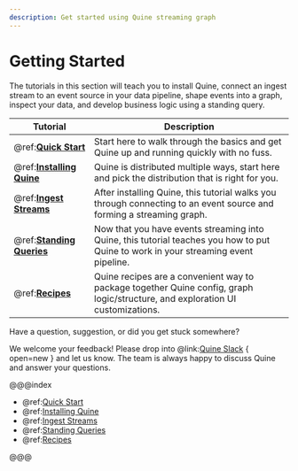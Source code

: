 ```yaml
---
description: Get started using Quine streaming graph
---
```

# Getting Started

The tutorials in this section will teach you to install Quine, connect an ingest stream to an event source in your data pipeline, shape events into a graph, inspect your data, and develop business logic using a standing query.

| Tutorial                                              | Description                                                                             |
| ----------------------------------------------------- | --------------------------------------------------------------------------------------- |
| @ref:[**Quick Start**](quick-start.md)                    | Start here to walk through the basics and get Quine up and running quickly with no fuss. |
| @ref:[**Installing Quine**](installing-quine-tutorial.md) | Quine is distributed multiple ways, start here and pick the distribution that is right for you. |
| @ref:[**Ingest Streams**](ingest-streams-tutorial.md)     | After installing Quine, this tutorial walks you through connecting to an event source and forming a streaming graph. |
| @ref:[**Standing Queries**](standing-queries-tutorial.md) | Now that you have events streaming into Quine, this tutorial teaches you how to put Quine to work in your streaming event pipeline. |
| @ref:[**Recipes**](recipes-tutorial.md)                   | Quine recipes are a convenient way to package together Quine config, graph logic/structure, and exploration UI customizations. |

Have a question, suggestion, or did you get stuck somewhere? 

We welcome your feedback! Please drop into @link:[Quine Slack](https://quine-io.slack.com/) { open=new } and let us know. The team is always happy to discuss Quine and answer your questions.

@@@index

* @ref:[Quick Start](quick-start.md)
* @ref:[Installing Quine](installing-quine-tutorial.md)
* @ref:[Ingest Streams](ingest-streams-tutorial.md)
* @ref:[Standing Queries](standing-queries-tutorial.md)
* @ref:[Recipes](recipes-tutorial.md)

@@@
